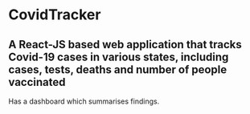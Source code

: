 # CovidTracker
A React-JS based web application that tracks Covid-19 cases in various states, including cases, tests, deaths and number of people vaccinated
---
Has a dashboard which summarises findings.

